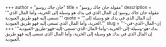 +++
author = "جان جاك روسو"
title = "مقولة جان جاك روسو"
description = '''مقولة جان جاك روسو: إن المال الذي في يدك هو وسيلة إلى الحرية، وأما المال الذي تسعى إليه فهو طريق العبودية.'''
quote = '''إن المال الذي في يدك هو وسيلة إلى الحرية، وأما المال الذي تسعى إليه فهو طريق العبودية.'''
slug = '''إن-المال-الذي-في-يدك-هو-وسيلة-إلى-الحرية،-وأما-المال-الذي-تسعى-إليه-فهو-طريق-العبودية'''
+++
إن المال الذي في يدك هو وسيلة إلى الحرية، وأما المال الذي تسعى إليه فهو طريق العبودية.
